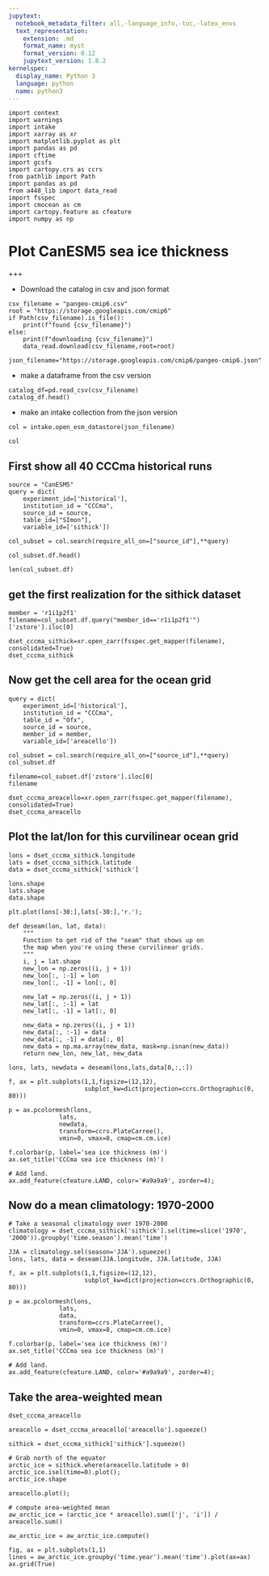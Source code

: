 ```yaml
---
jupytext:
  notebook_metadata_filter: all,-language_info,-toc,-latex_envs
  text_representation:
    extension: .md
    format_name: myst
    format_version: 0.12
    jupytext_version: 1.8.2
kernelspec:
  display_name: Python 3
  language: python
  name: python3
---
```


```{code-cell} ipython3
import context
import warnings
import intake
import xarray as xr 
import matplotlib.pyplot as plt 
import pandas as pd
import cftime
import gcsfs
import cartopy.crs as ccrs
from pathlib import Path
import pandas as pd
from a448_lib import data_read
import fsspec
import cmocean as cm
import cartopy.feature as cfeature
import numpy as np
```

# Plot CanESM5 sea ice thickness

+++

* Download the catalog in csv and json format

```{code-cell} ipython3
csv_filename = "pangeo-cmip6.csv"
root = "https://storage.googleapis.com/cmip6"
if Path(csv_filename).is_file():
    print(f"found {csv_filename}")
else:
    print(f"downloading {csv_filename}")
    data_read.download(csv_filename,root=root)
    
json_filename="https://storage.googleapis.com/cmip6/pangeo-cmip6.json"
```

* make a dataframe from the csv version

```{code-cell} ipython3
catalog_df=pd.read_csv(csv_filename)
catalog_df.head()
```

* make an intake collection from the json version

```{code-cell} ipython3
col = intake.open_esm_datastore(json_filename)
```

```{code-cell} ipython3
col
```

## First show all 40 CCCma historical runs

```{code-cell} ipython3
source = "CanESM5"
query = dict(
    experiment_id=['historical'],
    institution_id = "CCCma",
    source_id = source,
    table_id=["SImon"],
    variable_id=['sithick'])

col_subset = col.search(require_all_on=["source_id"],**query)
```

```{code-cell} ipython3
col_subset.df.head()
```

```{code-cell} ipython3
len(col_subset.df)
```

## get the first realization for the sithick dataset

```{code-cell} ipython3
member = 'r1i1p2f1'
filename=col_subset.df.query("member_id=='r1i1p2f1'")['zstore'].iloc[0]
```

```{code-cell} ipython3
dset_cccma_sithick=xr.open_zarr(fsspec.get_mapper(filename), consolidated=True)
dset_cccma_sithick
```

## Now get the cell area for the ocean grid

```{code-cell} ipython3
query = dict(
    experiment_id=['historical'],
    institution_id = "CCCma",
    table_id = "Ofx",
    source_id = source,
    member_id = member,
    variable_id=['areacello'])

col_subset = col.search(require_all_on=["source_id"],**query)
col_subset.df
```

```{code-cell} ipython3
filename=col_subset.df['zstore'].iloc[0]
filename
```

```{code-cell} ipython3
dset_cccma_areacello=xr.open_zarr(fsspec.get_mapper(filename), consolidated=True)
dset_cccma_areacello
```

## Plot the lat/lon for this curvilinear ocean grid

```{code-cell} ipython3
lons = dset_cccma_sithick.longitude
lats = dset_cccma_sithick.latitude
data = dset_cccma_sithick['sithick']
```

```{code-cell} ipython3
lons.shape
lats.shape
data.shape
```

```{code-cell} ipython3
plt.plot(lons[-30:],lats[-30:],'r.');
```

```{code-cell} ipython3
def deseam(lon, lat, data):
    """
    Function to get rid of the "seam" that shows up on 
    the map when you're using these curvilinear grids.
    """
    i, j = lat.shape
    new_lon = np.zeros((i, j + 1))
    new_lon[:, :-1] = lon
    new_lon[:, -1] = lon[:, 0]

    new_lat = np.zeros((i, j + 1))
    new_lat[:, :-1] = lat
    new_lat[:, -1] = lat[:, 0]

    new_data = np.zeros((i, j + 1))
    new_data[:, :-1] = data
    new_data[:, -1] = data[:, 0]
    new_data = np.ma.array(new_data, mask=np.isnan(new_data))
    return new_lon, new_lat, new_data
```

```{code-cell} ipython3
lons, lats, newdata = deseam(lons,lats,data[0,:,:])
```

```{code-cell} ipython3
f, ax = plt.subplots(1,1,figsize=(12,12),
                     subplot_kw=dict(projection=ccrs.Orthographic(0, 80)))

p = ax.pcolormesh(lons,
              lats,
              newdata,
              transform=ccrs.PlateCarree(),
              vmin=0, vmax=8, cmap=cm.cm.ice)

f.colorbar(p, label='sea ice thickness (m)')
ax.set_title('CCCma sea ice thickness (m)')

# Add land.
ax.add_feature(cfeature.LAND, color='#a9a9a9', zorder=4);
```

## Now do a mean climatology: 1970-2000

```{code-cell} ipython3
# Take a seasonal climatology over 1970-2000
climatology = dset_cccma_sithick['sithick'].sel(time=slice('1970', '2000')).groupby('time.season').mean('time')
```

```{code-cell} ipython3
JJA = climatology.sel(season='JJA').squeeze()
lons, lats, data = deseam(JJA.longitude, JJA.latitude, JJA)
```

```{code-cell} ipython3
f, ax = plt.subplots(1,1,figsize=(12,12),
                     subplot_kw=dict(projection=ccrs.Orthographic(0, 80)))

p = ax.pcolormesh(lons,
              lats,
              data,
              transform=ccrs.PlateCarree(),
              vmin=0, vmax=8, cmap=cm.cm.ice)

f.colorbar(p, label='sea ice thickness (m)')
ax.set_title('CCCma sea ice thickness (m)')

# Add land.
ax.add_feature(cfeature.LAND, color='#a9a9a9', zorder=4);
```

## Take the area-weighted mean

```{code-cell} ipython3
dset_cccma_areacello
```

```{code-cell} ipython3
areacello = dset_cccma_areacello['areacello'].squeeze()
```

```{code-cell} ipython3
sithick = dset_cccma_sithick['sithick'].squeeze()

# Grab north of the equator
arctic_ice = sithick.where(areacello.latitude > 0)
arctic_ice.isel(time=0).plot();
arctic_ice.shape
```

```{code-cell} ipython3
areacello.plot();
```

```{code-cell} ipython3
# compute area-weighted mean
aw_arctic_ice = (arctic_ice * areacello).sum(['j', 'i']) / areacello.sum()
```

```{code-cell} ipython3
aw_arctic_ice = aw_arctic_ice.compute()
```

```{code-cell} ipython3
fig, ax = plt.subplots(1,1)
lines = aw_arctic_ice.groupby('time.year').mean('time').plot(ax=ax)
ax.grid(True)
```
